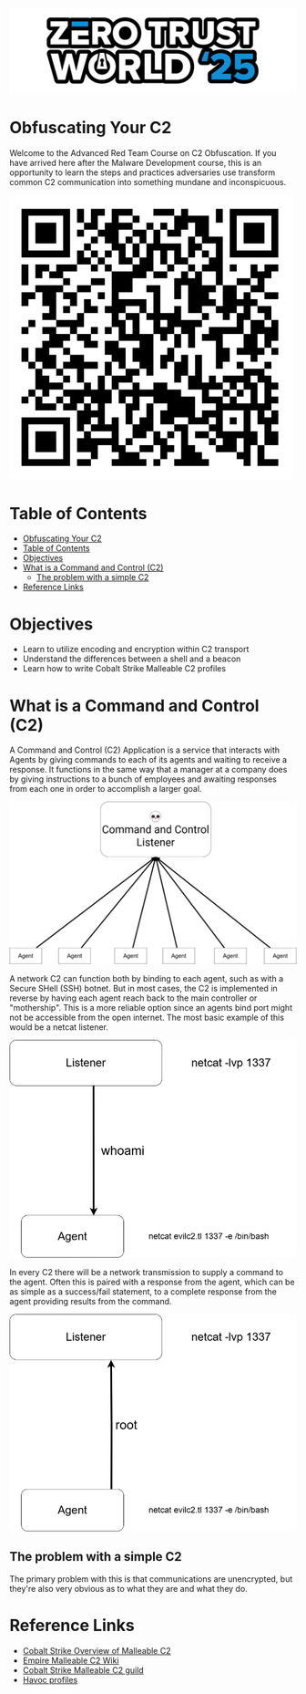 ![ZTW Logo](../Assets/Hacking_Labs_graphics_ztw_logo_med_1.png)

# Obfuscating Your C2

Welcome to the Advanced Red Team Course on C2 Obfuscation. If you have arrived
here after the Malware Development course, this is an opportunity to learn the
steps and practices adversaries use transform common C2 communication into
something mundane and inconspicuous.

![QR Code to page](Assets/qr_code-obfuscating_your_c2.png)

# Table of Contents

- [Obfuscating Your C2](#obfuscating-your-c2)
- [Table of Contents](#table-of-contents)
- [Objectives](#objectives)
- [What is a Command and Control (C2)](#what-is-a-command-and-control-c2)
  - [The problem with a simple C2](#the-problem-with-a-simple-c2)
- [Reference Links](#reference-links)

# Objectives

- Learn to utilize encoding and encryption within C2 transport
- Understand the differences between a shell and a beacon
- Learn how to write Cobalt Strike Malleable C2 profiles

# What is a Command and Control (C2)

A Command and Control (C2) Application is a service that interacts with Agents
by giving commands to each of its agents and waiting to receive a response. It
functions in the same way that a manager at a company does by giving
instructions to a bunch of employees and awaiting responses from each one in
order to accomplish a larger goal.

![Reverse Command and Control Listener Example](Assets/what_is_command_and_control.png)

A network C2 can function both by binding to each agent, such as with a Secure
SHell (SSH) botnet. But in most cases, the C2 is implemented in reverse by
having each agent reach back to the main controller or "mothership". This is a
more reliable option since an agents bind port might not be accessible from the
open internet. The most basic example of this would be a netcat listener. 

![Netcat listener sending command](Assets/communication_between_c2_and_endpoint.png)

In every C2 there will be a network transmission to supply a command to the
agent. Often this is paired with a response from the agent, which can be as
simple as a success/fail statement, to a complete response from the agent
providing results from the command.

![Netcat listener agent response](Assets/communication_between_c2_and_endpoint_2.png)

## The problem with a simple C2

The primary problem with this is that communications are unencrypted, but they're also very obvious as to what they are and what they do.

# Reference Links

- [Cobalt Strike Overview of Malleable C2](https://hstechdocs.helpsystems.com/manuals/cobaltstrike/current/userguide/content/topics/malleable-c2_main.htm)
- [Empire Malleable C2 Wiki](https://bc-security.gitbook.io/empire-wiki/listeners/malleable-c2)
- [Cobalt Strike Malleable C2 guild](https://github.com/threatexpress/malleable-c2)
- [Havoc profiles](https://havocframework.com/docs/profiles)

